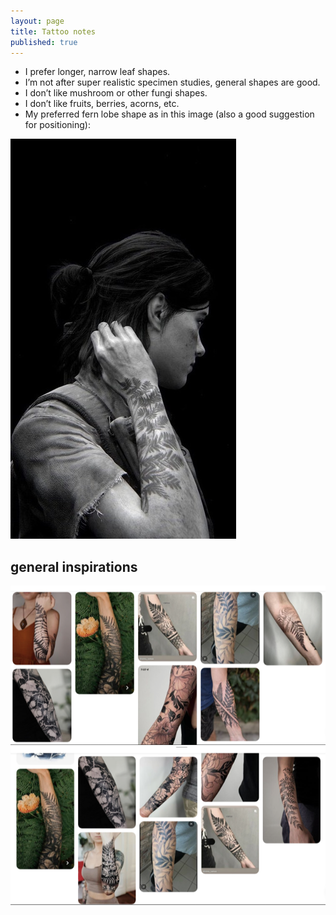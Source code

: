 ```yaml
---
layout: page
title: Tattoo notes
published: true
---
```


- I prefer longer, narrow leaf shapes. 
- I’m not after super realistic specimen studies, general shapes are good.
- I don’t like mushroom or other fungi shapes.
- I don’t like fruits, berries, acorns, etc.
- My preferred fern lobe shape as in this image (also a good suggestion for positioning):

![fern1](/images/tattoo/1.jpeg)


## general inspirations

![set1](/images/tattoo/Screenshot%202024-05-05%20at%2012.57.12.png)
![set2](/images/tattoo/Screenshot%202024-05-05%20at%2013.02.19.png)

